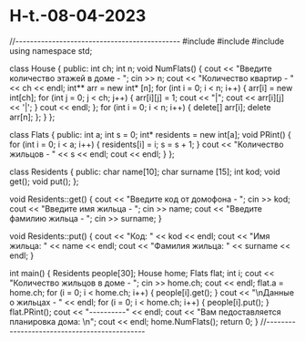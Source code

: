 # H-t.-08-04-2023
//---------------------------------------------
#include<iostream>
#include <iomanip>
#include <string>
using namespace std;

class House
{
public:
    int ch; 
    int n;
    void NumFlats()
    {
        cout << "Введите количество этажей в доме - ";
        cin >> n;
        cout << "Количество квартир - " << ch << endl;
        int** arr = new int* [n];
        for (int i = 0; i < n; i++)
        {
            arr[i] = new int[ch];
            for (int j = 0; j < ch; j++)
            {
                arr[i][j] = 1; 
                cout << "|";
                cout << arr[i][j] << '|';
            }
            cout << endl;
        };
        for (int i = 0; i < n; i++)
        {
            delete[] arr[i];
            delete arr[n];
        };
    }
};

class Flats
{
public:
    int a;
    int s = 0;
    int* residents = new int[a];
    void PRint()
    {
        for (int i = 0; i < a; i++)
        {
            residents[i] = i;
            s = s + 1;
        }
        cout << "Количество жильцов - " << s << endl;
        cout << endl;
    }
};

class Residents
{
public:
    char name[10];
    char surname [15];
    int kod;
    void get();
    void put();
};

void Residents::get()
{
    cout << "Введите код от домофона - ";
    cin >> kod;
    cout << "Введите имя жильца - ";
    cin >> name;
    cout << "Введите фамилию жильца - ";
    cin >> surname;
}

void Residents::put()
{
    cout << "Код: " << kod << endl;
    cout << "Имя жильца: " << name << endl;
    cout << "Фамилия жильца: " << surname << endl;
}

int main()
{
    Residents people[30];
    House home;
    Flats flat;
    int i;
    cout << "Количество жильцов в доме - ";
    cin >> home.ch;
    cout << endl;
    flat.a = home.ch;
    for (i = 0; i < home.ch; i++)
    {
        people[i].get();
    }
    cout << "\nДанные о жильцах - " << endl;
    for (i = 0; i < home.ch; i++)
    {
        people[i].put();
    }
    flat.PRint();
    cout << "----------" << endl;
    cout << "Вам педоставляется планировка дома: \n";
    cout << endl;
    home.NumFlats();
    return 0;
}
//---------------------------------------------
